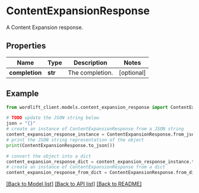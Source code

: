 # ContentExpansionResponse

A Content Expansion response.

## Properties

Name | Type | Description | Notes
------------ | ------------- | ------------- | -------------
**completion** | **str** | The completion. | [optional] 

## Example

```python
from wordlift_client.models.content_expansion_response import ContentExpansionResponse

# TODO update the JSON string below
json = "{}"
# create an instance of ContentExpansionResponse from a JSON string
content_expansion_response_instance = ContentExpansionResponse.from_json(json)
# print the JSON string representation of the object
print(ContentExpansionResponse.to_json())

# convert the object into a dict
content_expansion_response_dict = content_expansion_response_instance.to_dict()
# create an instance of ContentExpansionResponse from a dict
content_expansion_response_from_dict = ContentExpansionResponse.from_dict(content_expansion_response_dict)
```
[[Back to Model list]](../README.md#documentation-for-models) [[Back to API list]](../README.md#documentation-for-api-endpoints) [[Back to README]](../README.md)


